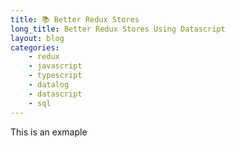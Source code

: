 ```yaml
---
title: 📚 Better Redux Stores
long_title: Better Redux Stores Using Datascript
layout: blog
categories: 
    - redux 
    - javascript
    - typescript
    - datalog
    - datascript
    - sql
---
```


This is an exmaple